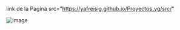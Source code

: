 link de la Pagina src="https://yafreisig.github.io/Proyectos_yg/src/"

![image](https://github.com/user-attachments/assets/69e6826c-6990-4da6-a7d0-0c4ace6f352b)

